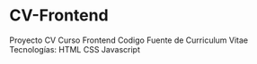# CV-Frontend
Proyecto CV Curso Frontend 
Codigo Fuente de Curriculum Vitae
Tecnologías: HTML  CSS  Javascript

